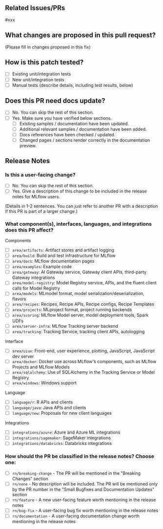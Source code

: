 <!-- 🚨 We recommend pull requests be filed from a non-master branch on a repository fork (e.g. <username>:fix-xxx). 🚨 -->

## Related Issues/PRs

<!-- Can this PR close the linked issue? If yes, uncomment "Resolve". -->
<!-- Resolve --> #xxx

## What changes are proposed in this pull request?

(Please fill in changes proposed in this fix)

## How is this patch tested?

<!--
If you're unsure about what to test, where to add tests, or how to run tests, please feel free to ask.
-->

- [ ] Existing unit/integration tests
- [ ] New unit/integration tests
- [ ] Manual tests (describe details, including test results, below)

<!--
Please describe how you confirmed the proposed feature/bug-fix/change works here. For example, if you fixed an MLflow client API, you could attach the code that didn't work prior to the fix but works now, or if you added a new feature on MLflow UI, you could attach a video that demonstrates the feature.
-->

## Does this PR need docs update?

- [ ] No. You can skip the rest of this section.
- [ ] Yes. Make sure you have verified below sections.
  - [ ] Existing samples / documentation have been updated.
  - [ ] Additional relevant samples / documentation have been added.
  - [ ] Docs references have been checked / updated.
  - [ ] Changed pages / sections render correctly in the documentation preview.

## Release Notes

### Is this a user-facing change?

- [ ] No. You can skip the rest of this section.
- [ ] Yes. Give a description of this change to be included in the release notes for MLflow users.

(Details in 1-2 sentences. You can just refer to another PR with a description if this PR is part of a larger change.)

### What component(s), interfaces, languages, and integrations does this PR affect?

Components

- [ ] `area/artifacts`: Artifact stores and artifact logging
- [ ] `area/build`: Build and test infrastructure for MLflow
- [ ] `area/docs`: MLflow documentation pages
- [ ] `area/examples`: Example code
- [ ] `area/gateway`: AI Gateway service, Gateway client APIs, third-party Gateway integrations
- [ ] `area/model-registry`: Model Registry service, APIs, and the fluent client calls for Model Registry
- [ ] `area/models`: MLmodel format, model serialization/deserialization, flavors
- [ ] `area/recipes`: Recipes, Recipe APIs, Recipe configs, Recipe Templates
- [ ] `area/projects`: MLproject format, project running backends
- [ ] `area/scoring`: MLflow Model server, model deployment tools, Spark UDFs
- [ ] `area/server-infra`: MLflow Tracking server backend
- [ ] `area/tracking`: Tracking Service, tracking client APIs, autologging

Interface

- [ ] `area/uiux`: Front-end, user experience, plotting, JavaScript, JavaScript dev server
- [ ] `area/docker`: Docker use across MLflow's components, such as MLflow Projects and MLflow Models
- [ ] `area/sqlalchemy`: Use of SQLAlchemy in the Tracking Service or Model Registry
- [ ] `area/windows`: Windows support

Language

- [ ] `language/r`: R APIs and clients
- [ ] `language/java`: Java APIs and clients
- [ ] `language/new`: Proposals for new client languages

Integrations

- [ ] `integrations/azure`: Azure and Azure ML integrations
- [ ] `integrations/sagemaker`: SageMaker integrations
- [ ] `integrations/databricks`: Databricks integrations

<!--
Insert an empty named anchor here to allow jumping to this section with a fragment URL
(e.g. https://github.com/mlflow/mlflow/pull/123#user-content-release-note-category).
Note that GitHub prefixes anchor names in markdown with "user-content-".
-->

<a name="release-note-category"></a>

### How should the PR be classified in the release notes? Choose one:

- [ ] `rn/breaking-change` - The PR will be mentioned in the "Breaking Changes" section
- [ ] `rn/none` - No description will be included. The PR will be mentioned only by the PR number in the "Small Bugfixes and Documentation Updates" section
- [ ] `rn/feature` - A new user-facing feature worth mentioning in the release notes
- [ ] `rn/bug-fix` - A user-facing bug fix worth mentioning in the release notes
- [ ] `rn/documentation` - A user-facing documentation change worth mentioning in the release notes
